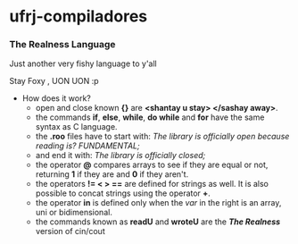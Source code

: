 # ufrj-compiladores
### The Realness Language
Just another very fishy language to y'all

Stay Foxy , UON UON :p

 - How does it work?
    - open and close known **{}** are **\<shantay u stay> </sashay away>**.
    - the commands **if**, **else**, **while**, **do while** and **for** have the same syntax as C language.
    - the **.roo** files have to start with:
      *The library is officially open
      because reading is? FUNDAMENTAL;*
    - and end it with:
      *The library is officially closed;*
    - the operator **@** compares arrays to see if they are equal or not, returning **1** if they are and **0** if they aren't.
    - the operators **!= < > ==** are defined for strings as well. It is also possible to concat strings using the operator **+**.
    - the operator **in** is defined only when the *var* in the right is an array, uni or bidimensional.
    - the commands known as **readU** and **wroteU** are the ***The Realness*** version of cin/cout
